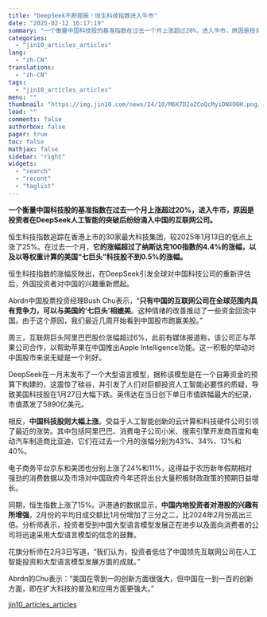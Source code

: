 ```yaml
---
title: "DeepSeek不断提振！恒生科技指数进入牛市"
date: "2025-02-12 16:17:19"
summary: "一个衡量中国科技股的基准指数在过去一个月上涨超过20%，进入牛市，原因是投资者在DeepSeek人工..."
categories:
  - "jin10_articles_articles"
lang:
  - "zh-CN"
translations:
  - "zh-CN"
tags:
  - "jin10_articles_articles"
menu: ""
thumbnail: "https://img.jin10.com/news/24/10/M6K7D2aZCoQcMyiDNXO6H.png/lite"
lead: ""
comments: false
authorbox: false
pager: true
toc: false
mathjax: false
sidebar: "right"
widgets:
  - "search"
  - "recent"
  - "taglist"
---
```


**一个衡量中国科技股的基准指数在过去一个月上涨超过20%，进入牛市，原因是投资者在DeepSeek人工智能的突破后纷纷涌入中国的互联网公司。**

恒生科技指数追踪在香港上市的30家最大科技集团，较2025年1月13日的低点上涨了25%。在过去一个月，**它的涨幅超过了纳斯达克100指数的4.4%的涨幅，以及以等权重计算的美国“七巨头”科技股不到0.5%的涨幅。**

恒生科技指数的涨幅反映出，在DeepSeek引发全球对中国科技公司的重新评估后，外国投资者对中国的兴趣重新燃起。

Abrdn中国股票投资经理Bush Chu表示，“**只有中国的互联网公司在全球范围内具有竞争力，可以与美国的‘七巨头’相媲美**。这种情绪的改善推动了一些资金回流中国。由于这个原因，我们最近几周开始看到中国股市跑赢美股。”

周三，互联网巨头阿里巴巴股价涨幅超过6%，此前有媒体报道称，该公司正与苹果公司合作，以帮助苹果在中国推出Apple Intelligence功能。这一积极的举动对中国股市来说无疑是一个利好。

DeepSeek在一月末发布了一个大型语言模型，据称该模型是在一个自筹资金的预算下构建的，这震惊了硅谷，并引发了人们对巨额投资人工智能必要性的质疑，导致美国科技股在1月27日大幅下跌。英伟达在当日创下单日市值跌幅最大的纪录，市值蒸发了5890亿美元。

相反，**中国科技股则大幅上涨**。受益于人工智能创新的云计算和科技硬件公司引领了最近的涨势。其中包括阿里巴巴、消费电子公司小米、搜索引擎开发商百度和电动汽车制造商比亚迪，它们在过去一个月的涨幅分别为43%、34%、13%和40%。

电子商务平台京东和美团也分别上涨了24%和11%，这得益于农历新年假期相对强劲的消费数据以及市场对中国政府今年还将出台大量积极财政政策的预期日益增长。

同期，恒生指数上涨了15%。沪港通的数据显示，**中国内地投资者对港股的兴趣有所增强**，2月份的平均日成交额比1月份增加了三分之二，比2024年2月份高出三倍。分析师表示，投资者受到中国大型语言模型发展正在进步以及面向消费者的公司将迅速采用大型语言模型的信念的鼓舞。

花旗分析师在2月3日写道，“我们认为，投资者低估了中国领先互联网公司在人工智能投资和大型语言模型发展方面的成就。”

Abrdn的Chu表示：“美国在零到一的创新方面很强大，但中国在一到一百的创新方面，即在扩大科技的普及和应用方面更强大。”

[jin10_articles_articles](https://xnews.jin10.com/details/162830)
